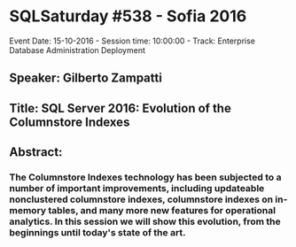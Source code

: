 # SQLSaturday #538 - Sofia 2016
Event Date: 15-10-2016 - Session time: 10:00:00 - Track: Enterprise Database Administration  Deployment
## Speaker: Gilberto Zampatti
## Title: SQL Server 2016: Evolution of the Columnstore Indexes
## Abstract:
### The Columnstore Indexes technology has been subjected to a number of important improvements, including updateable nonclustered columnstore indexes, columnstore indexes on in-memory tables, and many more new features for operational analytics. In this session we will show this evolution, from the beginnings until today's state of the art.
